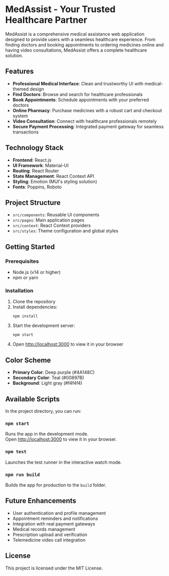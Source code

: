 # MedAssist - Your Trusted Healthcare Partner

MedAssist is a comprehensive medical assistance web application designed to provide users with a seamless healthcare experience. From finding doctors and booking appointments to ordering medicines online and having video consultations, MedAssist offers a complete healthcare solution.

## Features

- **Professional Medical Interface**: Clean and trustworthy UI with medical-themed design
- **Find Doctors**: Browse and search for healthcare professionals
- **Book Appointments**: Schedule appointments with your preferred doctors
- **Online Pharmacy**: Purchase medicines with a robust cart and checkout system
- **Video Consultation**: Connect with healthcare professionals remotely
- **Secure Payment Processing**: Integrated payment gateway for seamless transactions

## Technology Stack

- **Frontend**: React.js
- **UI Framework**: Material-UI
- **Routing**: React Router
- **State Management**: React Context API
- **Styling**: Emotion (MUI's styling solution)
- **Fonts**: Poppins, Roboto

## Project Structure

- `src/components`: Reusable UI components
- `src/pages`: Main application pages
- `src/context`: React Context providers
- `src/styles`: Theme configuration and global styles

## Getting Started

### Prerequisites

- Node.js (v14 or higher)
- npm or yarn

### Installation

1. Clone the repository
2. Install dependencies:
   ```
   npm install
   ```
3. Start the development server:
   ```
   npm start
   ```
4. Open [http://localhost:3000](http://localhost:3000) to view it in your browser

## Color Scheme

- **Primary Color**: Deep purple (#4A148C)
- **Secondary Color**: Teal (#00897B)
- **Background**: Light gray (#f4f4f4)

## Available Scripts

In the project directory, you can run:

### `npm start`

Runs the app in the development mode.\
Open [http://localhost:3000](http://localhost:3000) to view it in your browser.

### `npm test`

Launches the test runner in the interactive watch mode.

### `npm run build`

Builds the app for production to the `build` folder.

## Future Enhancements

- User authentication and profile management
- Appointment reminders and notifications
- Integration with real payment gateways
- Medical records management
- Prescription upload and verification
- Telemedicine video call integration

## License

This project is licensed under the MIT License.
